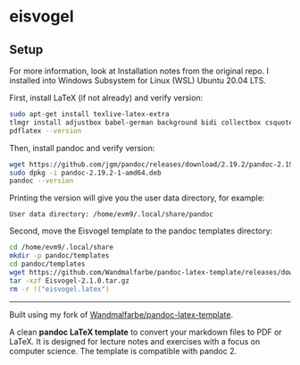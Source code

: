 # eisvogel

## Setup
For more information, look at Installation notes from the original repo. I installed into Windows Subsystem for Linux (WSL) Ubuntu 20.04 LTS.

First, install LaTeX (if not already) and verify version:
```bash
sudo apt-get install texlive-latex-extra
tlmgr install adjustbox babel-german background bidi collectbox csquotes everypage filehook footmisc footnotebackref framed fvextra letltxmacro ly1 mdframed mweights needspace pagecolor sourcecodepro sourcesanspro titling ucharcat ulem unicode-math upquote xecjk xurl zref
pdflatex --version
```

Then, install pandoc and verify version:
```bash
wget https://github.com/jgm/pandoc/releases/download/2.19.2/pandoc-2.19.2-1-amd64.deb
sudo dpkg -i pandoc-2.19.2-1-amd64.deb
pandoc --version
```

Printing the version will give you the user data directory, for example:

`User data directory: /home/evm9/.local/share/pandoc`

Second, move the Eisvogel template to the pandoc templates directory:
```bash
cd /home/evm9/.local/share
mkdir -p pandoc/templates
cd pandoc/templates
wget https://github.com/Wandmalfarbe/pandoc-latex-template/releases/download/v2.1.0/Eisvogel-2.1.0.tar.gz
tar -xzf Eisvogel-2.1.0.tar.gz
rm -r !("eisvogel.latex")
```
___
<!-- 
Spring '23 HW Assignments

#### INFSCI_2915/

#### PHYS_3770/
___ -->

Built using my fork of [Wandmalfarbe/pandoc-latex-template](https://github.com/Wandmalfarbe/pandoc-latex-template).

A clean **pandoc LaTeX template** to convert your markdown files to PDF or LaTeX. It is designed for lecture notes and exercises with a focus on computer science. The template is compatible with pandoc 2.
